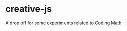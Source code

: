 # creative-js
A drop off for some experiments related to [Coding Math](https://www.youtube.com/user/codingmath)